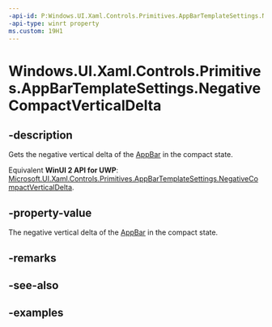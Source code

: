 ```yaml
---
-api-id: P:Windows.UI.Xaml.Controls.Primitives.AppBarTemplateSettings.NegativeCompactVerticalDelta
-api-type: winrt property
ms.custom: 19H1
---
```


<!-- Property syntax.
public double NegativeCompactVerticalDelta { get; }
-->

# Windows.UI.Xaml.Controls.Primitives.AppBarTemplateSettings.NegativeCompactVerticalDelta

## -description

Gets the negative vertical delta of the [AppBar](../windows.ui.xaml.controls/appbar.md) in the compact state.

Equivalent **WinUI 2 API for UWP**: [Microsoft.UI.Xaml.Controls.Primitives.AppBarTemplateSettings.NegativeCompactVerticalDelta](/windows/winui/api/microsoft.ui.xaml.controls.primitives.appbartemplatesettings.negativecompactverticaldelta).

## -property-value

The negative vertical delta of the [AppBar](../windows.ui.xaml.controls/appbar.md) in the compact state.

## -remarks

## -see-also

## -examples


